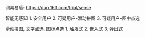 网易易盾: https://dun.163.com/trial/sense

智能无感知
        1. 安全用户
        2. 可疑用户-滑动拼图
        3. 可疑用户-图中点选


滑动拼图, 文字点选, 图标点选
        1. 触发式
        2. 嵌入式
        3. 弹出式

